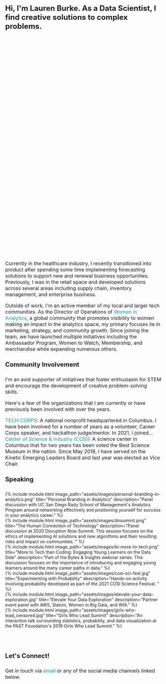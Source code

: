 <h3 style="font-size:24px;">
  Hi, I'm Lauren Burke. As a Data Scientist, I find creative solutions to complex problems.
</h3>

<div style="line-height:50;"><br></div>

<p style="font-size:16px;">
Currently in the healthcare industry, I recently transitioned into product after spending some time implementing forecasting solutions to support new and renewal business opportunities. Previously, I was in the retail space and developed solutions across several areas including supply chain, inventory management, and enterprise business. </p>

<p style="font-size:16px;">
Outside of work, I'm an active member of my local and larger tech communities. As the Director of Operations of <a href="https://womeninanalytics.com" style="text-decoration: none; color:#039fb9">Women in Analytics</a>, a global community that promotes visibility to women making an impact in the analytics space, my primary focuses lie in marketing, strategy, and community growth. Since joining the team, we have launched multiple initiatives including the Ambassador Program, Women to Watch, Membership, and merchandise while expanding numerous others.
</p>

<h4 style="font-size:20px;">
Community Involvement
</h4>
<p style="font-size:16px;">
  I'm an avid supporter of initiatives that foster enthusiasm for STEM and encourage the development of creative problem-solving skills. 
</p>
<p style="font-size:16px;">
  Here's a few of the organizations that I am currently or have previously been involved with over the years. </p>
  
  <p style="font-size:16px;">
  <a href="https://techcorps.org/"  style="text-decoration: none; color:#039fb9">TECH CORPS</a>: A national nonprofit headquartered in Columbus. I have been involved for a number of years as a volunteer, Career Corps speaker, and hackathon judge/mentor. In 2021, I joined... <br>
  <a href="https://cosi.org/"  style="text-decoration: none; color:#039fb9">Center of Science & Industry (COSI)</a>: A science center in Columbus that for two years has been voted the Best Science Museum in the nation. Since May 2018, I have served on the Kinetic Emerging Leaders Board and last year was elected as Vice Chair. <br>
</p>


<h4 style="font-size:20px;">
Speaking
</h4>
{% include module.html image_path="assets/images/personal-branding-in-analytics.png" title="Personal Branding in Analytics" description="Panel discussion with UC San Diego Rady School of Management's Analytics Program around networking effectively and positioning yourself for success in your analytics career." %}
<br>
{% include module.html image_path="assets/images/dnsummit.png" title="The Human Connection of Technology" description="Panel discussion at 2020 Disruption Now Summit. This session focuses on the ethics of implementing AI solutions and new algorithms and their resulting risks and impact on communities. " %}
<br>
{% include module.html image_path="assets/images/bi-more-to-tech.png" title="More to Tech than Coding: Engaging Young Learners on the Data Side" description="Part of the Bytes & Insights webinar series. This discussion focuses on the importance of introducing and engaging young learners around the many career paths in data." %}
<br>
{% include module.html image_path="assets/images/cosi-sci-fest.jpg" title="Experimenting with Probability" description="Hands-on activity involving probability developed as part of the 2021 COSI Science Festival. " %}
<br>
{% include module.html image_path="assets/images/elevate-your-data-exploration.jpg" title="Elevate Your Data Exploration" description="Partner event panel with AWS, Slalom, Women in Big Data, and WIA." %}
<br>
{% include module.html image_path="assets/images/girls-who-lead_censored.jpg" title="Girls Who Lead Summit" description="An interactive talk surrounding statistics, probability, and data visualization at the PAST Foundation's 2019 Girls Who Lead Summit." %}


<br> <br>

<h4 style="font-size:20px;">
Let's Connect!
</h4>
<p style="font-size:16px;">
  Get in touch via <a href="mailto:laurenemilyburke17@gmail.com" style="text-decoration: none; color:#039fb9">email</a> or any of the social media channels linked below.
</p>

